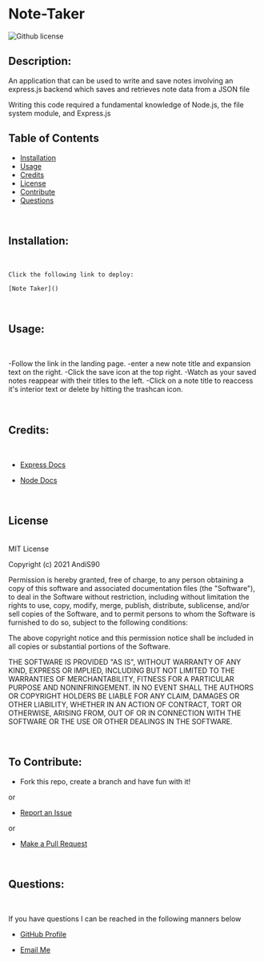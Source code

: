 # Note-Taker

  
  ![Github license](https://img.shields.io/badge/License-MIT-blue.svg)
  
 
  ## Description:

An application that can be used to write and save notes involving an express.js backend which saves and retrieves note data from a JSON file

Writing this code required a fundamental knowledge of Node.js, the file system module, and Express.js


## Table of Contents
  
  - [Installation](#installation) <br>
  - [Usage](#usage) <br>
  - [Credits](#credits) <br>
  - [License](#license) <br>
  - [Contribute](#contributions) <br>
  - [Questions](#questions) <br>
 
  <br>
  
  ## <span id="installation"> Installation: </span>
  <br>

    Click the following link to deploy:

    [Note Taker]()

  <br>
  
  ## <span id="usage"> Usage: </span>
  <br>
  
  -Follow the link in the landing page. 
  -enter a new note title and expansion text on the right.
  -Click the save icon at the top right.
  -Watch as your saved notes reappear with their titles to the left.
  -Click on a note title to reaccess it's interior text or delete by hitting the trashcan icon.

  <br>  
  
  ## <span id="credits"> Credits: <span>
  
  <br>
  
  - [Express Docs](https://expressjs.com/en/guide/routing.html)

  - [Node Docs](https://nodejs.org/en/docs/)

  
  <br>
  
  ## <span id="license"> License </span>

<br>
MIT License

Copyright (c) 2021 AndiS90

Permission is hereby granted, free of charge, to any person obtaining a copy
of this software and associated documentation files (the "Software"), to deal
in the Software without restriction, including without limitation the rights
to use, copy, modify, merge, publish, distribute, sublicense, and/or sell
copies of the Software, and to permit persons to whom the Software is
furnished to do so, subject to the following conditions:

The above copyright notice and this permission notice shall be included in all
copies or substantial portions of the Software.

THE SOFTWARE IS PROVIDED "AS IS", WITHOUT WARRANTY OF ANY KIND, EXPRESS OR
IMPLIED, INCLUDING BUT NOT LIMITED TO THE WARRANTIES OF MERCHANTABILITY,
FITNESS FOR A PARTICULAR PURPOSE AND NONINFRINGEMENT. IN NO EVENT SHALL THE
AUTHORS OR COPYRIGHT HOLDERS BE LIABLE FOR ANY CLAIM, DAMAGES OR OTHER
LIABILITY, WHETHER IN AN ACTION OF CONTRACT, TORT OR OTHERWISE, ARISING FROM,
OUT OF OR IN CONNECTION WITH THE SOFTWARE OR THE USE OR OTHER DEALINGS IN THE
SOFTWARE. 
  
  <br>
  
  ## <span id="contributions"> To Contribute: </span>
 

  - Fork this repo, create a branch and have fun with it!

  or

  - [Report an Issue](https://github.com/AndiS90/README-Generator/issues)

  or

  - [Make a Pull Request](https://github.com/AndiS90/README-Generator/pulls)
  
  <br>
  
 
  
  ## <span id="questions"> Questions: </span>
  
  <br>

  If you have questions I can be reached in the following manners below
  
  - [GitHub Profile](https://github.com/AndiS90)
  
  
  - [Email Me](andrea.strickland1990@gmail.com)
  
  <br>